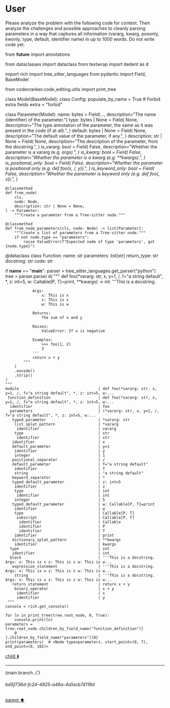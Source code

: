 # User

Please analyze the problem with the following code for context. Then analyze the challenges and possible approaches to cleanly parsing parameters in a way that captures all information (vararg, kwarg, posonly, kwonly, type, default, identifier name) in up to 1000 words. Do not write code yet.

from __future__ import annotations

from dataclasses import dataclass
from textwrap import dedent as d

import rich
import tree_sitter_languages
from pydantic import Field, BaseModel

from codecranker.code_editing.utils import print_tree


class Model(BaseModel):
    class Config:
        populate_by_name = True
        # Forbid extra fields
        extra = "forbid"


class Parameter(Model):
    name: bytes = Field(..., description="The name (identifier) of the parameter.")
    type: bytes | None = Field(
        None,
        description="The type annotation of the parameter, the same as it was present in the code (if at all).",
    )
    default: bytes | None = Field(
        None,
        description="The default value of the parameter, if any.",
    )
    description: str | None = Field(
        None,
        description="The description of the parameter, from the docstring.",
    )
    is_vararg: bool = Field(
        False,
        description="Whether the parameter is a vararg (e.g. *args).",
    )
    is_kwarg: bool = Field(
        False,
        description="Whether the parameter is a kwarg (e.g. **kwargs).",
    )
    is_positional_only: bool = Field(
        False,
        description="Whether the parameter is positional only (e.g. def foo(x, /, y)).",
    )
    is_keyword_only: bool = Field(
        False,
        description="Whether the parameter is keyword only (e.g. def foo(*, x)).",
    )

    @classmethod
    def from_node(
        cls,
        node: Node,
        description: str | None = None,
    ) -> Parameter:
        """Create a parameter from a Tree-sitter node."""

    @classmethod
    def from_node_parameters(cls, node: Node) -> list[Parameter]:
        """Create a list of parameters from a Tree-sitter node."""
        if not node.type == "parameters":
            raise ValueError(f"Expected node of type 'parameters', got {node.type}")


@dataclass
class Function:
    name: str
    parameters: list[str]
    return_type: str
    docstring: str
    code: str


if __name__ == "__main__":
    parser = tree_sitter_languages.get_parser("python")
    tree = parser.parse(
        d(
            """
            def foo(*vararg: str, x, y=1, /, f="a string default", *, z: int=5, w: Callable[P, T]=print, **kwargs) -> int:
                '''This is a docstring.
            
                Args:
                    x: This is x
                    z: This is z
                    w: This is w
            
                Returns:
                    The sum of x and y
            
                Raises:
                    ValueError: If x is negative
            
                Examples:
                    >>> foo(1, 2)
                    3
                '''
                return x + y
            """
        )
        .encode()
        .strip()
    )
    """
    module                                   | def foo(*vararg: str, x, y=1, /, f="a string default", *, z: int=5, w:...
     function_definition                     | def foo(*vararg: str, x, y=1, /, f="a string default", *, z: int=5, w:...
      identifier                             | foo
      parameters                             | (*vararg: str, x, y=1, /, f="a string default", *, z: int=5, w:...
       typed_parameter                       | *vararg: str
        list_splat_pattern                   | *vararg
         identifier                          | vararg
        type                                 | str
         identifier                          | str
       identifier                            | x
       default_parameter                     | y=1
        identifier                           | y
        integer                              | 1
       positional_separator                  | /
       default_parameter                     | f="a string default"
        identifier                           | f
        string                               | "a string default"
       keyword_separator                     | *
       typed_default_parameter               | z: int=5
        identifier                           | z
        type                                 | int
         identifier                          | int
        integer                              | 5
       typed_default_parameter               | w: Callable[P, T]=print
        identifier                           | w
        type                                 | Callable[P, T]
         subscript                           | Callable[P, T]
          identifier                         | Callable
          identifier                         | P
          identifier                         | T
        identifier                           | print
       dictionary_splat_pattern              | **kwargs
        identifier                           | kwargs
      type                                   | int
       identifier                            | int
      block                                  | '''This is a docstring. Args: x: This is x z: This is z w: This is w...
       expression_statement                  | '''This is a docstring. Args: x: This is x z: This is z w: This is w...
        string                               | '''This is a docstring. Args: x: This is x z: This is z w: This is w...
       return_statement                      | return x + y
        binary_operator                      | x + y
         identifier                          | x
         identifier                          | y
     """
    console = rich.get_console()

    for ln in print_tree(tree.root_node, 0, True):
        console.print(ln)
    parameters = tree.root_node.children_by_field_name("function_definition")[
        0
    ].children_by_field_name("parameters")[0]
    print(parameters)  # <Node type=parameters, start_point=(0, 7), end_point=(0, 102)>



[child ⬇️](#bd5f736d-fc24-4825-a46a-4a1acb74119d)

---

(main branch ⎇)
###### bd5f736d-fc24-4825-a46a-4a1acb74119d
[parent ⬆️](#aaa22696-a2af-4732-8f32-322df1189d1b)
